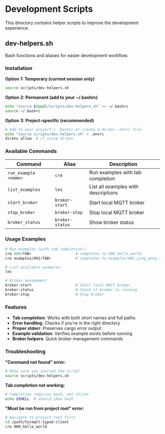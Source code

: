 # Development Scripts

This directory contains helper scripts to improve the development experience.

## dev-helpers.sh

Bash functions and aliases for easier development workflow.

### Installation

**Option 1: Temporary (current session only)**
```bash
source scripts/dev-helpers.sh
```

**Option 2: Permanent (add to your ~/.bashrc)**
```bash
echo "source $(pwd)/scripts/dev-helpers.sh" >> ~/.bashrc
source ~/.bashrc
```

**Option 3: Project-specific (recommended)**
```bash
# Add to your project's .bashrc or create a direnv .envrc file
echo "source scripts/dev-helpers.sh" > .envrc
direnv allow  # if using direnv
```

### Available Commands

| Command | Alias | Description |
|---------|-------|-------------|
| `run_example <name>` | `cre` | Run examples with tab completion |
| `list_examples` | `les` | List all examples with descriptions |
| `start_broker` | `broker-start` | Start local MQTT broker |
| `stop_broker` | `broker-stop` | Stop local MQTT broker |
| `broker_status` | `broker-status` | Show broker status |

### Usage Examples

```bash
# Run examples (with tab completion!)
cre 000<TAB>                    # completes to 000_hello_world
cre examples/001<TAB>           # completes to examples/001_ping_pong.rs

# List available examples
les

# Broker management
broker-start                    # Start local MQTT broker
broker-status                   # Check if broker is running
broker-stop                     # Stop broker
```

### Features

- **Tab completion**: Works with both short names and full paths
- **Error handling**: Checks if you're in the right directory
- **Proper stderr**: Preserves cargo error output
- **Example validation**: Verifies example exists before running
- **Broker helpers**: Quick broker management commands

### Troubleshooting

**"Command not found" error:**
```bash
# Make sure you sourced the script
source scripts/dev-helpers.sh
```

**Tab completion not working:**
```bash
# Completion requires bash, not sh/zsh
echo $SHELL  # should show bash
```

**"Must be run from project root" error:**
```bash
# Navigate to project root first
cd /path/to/mqtt-typed-client
cre 000_hello_world
```
